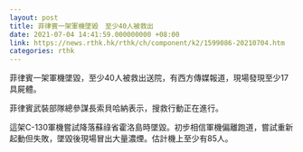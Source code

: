 ```yaml
---
layout: post
title: 菲律賓一架軍機墜毀　至少40人被救出
date: 2021-07-04 14:41:59.000000000 +08:00
link: https://news.rthk.hk/rthk/ch/component/k2/1599086-20210704.htm
categories: rthk
---
```


菲律賓一架軍機墜毀，至少40人被救出送院，有西方傳媒報道，現場發現至少17具屍體。

菲律賓武裝部隊總參謀長索貝哈納表示，搜救行動正在進行。

這架C-130軍機嘗試降落蘇祿省霍洛島時墜毀。初步相信軍機偏離跑道，嘗試重新起動但失敗，墜毀後現場冒出大量濃煙。估計機上至少有85人。
